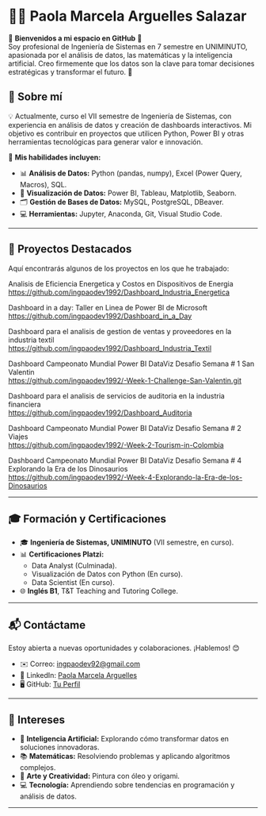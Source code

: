# 👩‍💻 Paola Marcela Arguelles Salazar  

🌟 **Bienvenidos a mi espacio en GitHub** 🌟  
Soy profesional de Ingeniería de Sistemas en 7 semestre en UNIMINUTO, apasionada por el análisis de datos, las matemáticas y la inteligencia artificial. Creo firmemente que los datos son la clave para tomar decisiones estratégicas y transformar el futuro. 🚀  

## 📖 Sobre mí  
💡 Actualmente, curso el VII semestre de Ingeniería de Sistemas, con experiencia en análisis de datos y creación de dashboards interactivos. Mi objetivo es contribuir en proyectos que utilicen Python, Power BI y otras herramientas tecnológicas para generar valor e innovación.  

🎯 **Mis habilidades incluyen:**  
- 📊 **Análisis de Datos:** Python (pandas, numpy), Excel (Power Query, Macros), SQL.  
- 🎨 **Visualización de Datos:** Power BI, Tableau, Matplotlib, Seaborn.  
- 🗂️ **Gestión de Bases de Datos:** MySQL, PostgreSQL, DBeaver.  
- 💻 **Herramientas:** Jupyter, Anaconda, Git, Visual Studio Code.  

---

## 🌟 Proyectos Destacados  
Aquí encontrarás algunos de los proyectos en los que he trabajado:  

Analisis de Eficiencia Energetica y Costos en Dispositivos de Energia   
https://github.com/ingpaodev1992/Dashboard_Industria_Energetica

Dashboard in a day: Taller en Linea de Power BI de Microsoft   
https://github.com/ingpaodev1992/Dashboard_in_a_Day

Dashboard para el analisis de gestion de ventas y proveedores en la industria textil
https://github.com/ingpaodev1992/Dashboard_Industria_Textil

Dashboard Campeonato Mundial Power BI DataViz Desafio Semana # 1 San Valentin                                    
https://github.com/ingpaodev1992/-Week-1-Challenge-San-Valentin.git

Dashboard para el analisis de servicios de auditoria en la industria financiera                         
https://github.com/ingpaodev1992/Dashboard_Auditoria

Dashboard Campeonato Mundial Power BI DataViz Desafio Semana # 2 Viajes       
https://github.com/ingpaodev1992/-Week-2-Tourism-in-Colombia

Dashboard Campeonato Mundial Power BI DataViz Desafio Semana # 4 Explorando la Era de los Dinosaurios       
https://github.com/ingpaodev1992/-Week-4-Explorando-la-Era-de-los-Dinosaurios


---

## 🎓 Formación y Certificaciones  
- 🎓 **Ingeniería de Sistemas, UNIMINUTO** (VII semestre, en curso).  
- 📊 **Certificaciones Platzi:**  
  - Data Analyst (Culminada).  
  - Visualización de Datos con Python (En curso).  
  - Data Scientist (En curso).  
- 🌐 **Inglés B1**, T&T Teaching and Tutoring College.  

---

## 📬 Contáctame  
Estoy abierta a nuevas oportunidades y colaboraciones. ¡Hablemos! 😊  
- ✉️ Correo: [ingpaodev92@gmail.com](mailto:ingpaodev92@gmail.com)  
- 💼 LinkedIn: [Paola Marcela Arguelles](https://www.linkedin.com/in/ingpaodev)  
- 🖥️ GitHub: [Tu Perfil](https://github.com/ingpaodev1992)  

---

## 🌟 Intereses  
- 🤖 **Inteligencia Artificial:** Explorando cómo transformar datos en soluciones innovadoras.  
- 📚 **Matemáticas:** Resolviendo problemas y aplicando algoritmos complejos.  
- 🎨 **Arte y Creatividad:** Pintura con óleo y origami.  
- 💻 **Tecnología:** Aprendiendo sobre tendencias en programación y análisis de datos.  

---

